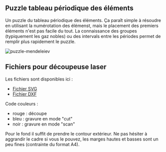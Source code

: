 ## Puzzle tableau périodique des éléments

Un puzzle du tableau périodique des éléments. Ça paraît simple à résoudre en utilisant la numérotation des élémenst, mais le placement des premiers éléments n'est pas facile du tout. La connaissance des groupes (typiquement les gaz nobles) ou des intervals entre les périodes permet de remplir plus rapidement le puzzle.

![puzzle-mendeleiev](https://user-images.githubusercontent.com/16662847/167090448-292d5d00-f937-4c66-9541-c5fa7864cbe2.jpeg)

## Fichiers pour découpeuse laser

Les fichiers sont disponibles ici :
- [Fichier SVG](./puzzle-tableau-periodique.svg)
- [Fichier DXF](./puzzle-tableau-periodique.dxf)

Code couleurs :
- rouge : découpe
- bleu : gravure en mode "cut"
- noir : gravure en mode "scan"

Pour le fond il suffit de prendre le contour extérieur. Ne pas hésiter à aggrandir le cadre si vous le pouvez, les marges hautes et basses sont un peu fines (contrainte du format A4).


